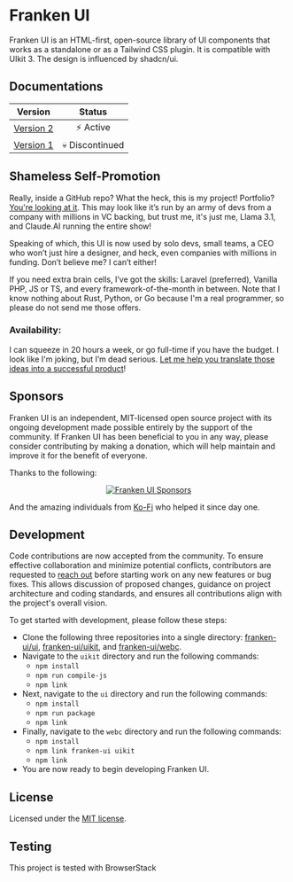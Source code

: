 # Franken UI

Franken UI is an HTML-first, open-source library of UI components that works as a standalone or as a Tailwind CSS plugin. It is compatible with UIkit 3. The design is influenced by shadcn/ui. 

## Documentations

|               **Version**               |   **Status**   |
|:---------------------------------------:|:--------------:|
| [Version 2](https://franken-ui.dev)     | ⚡ Active       |
| [Version 1](https://uno.franken-ui.dev) | 💀 Discontinued |

## Shameless Self-Promotion

Really, inside a GitHub repo? What the heck, this is my project! Portfolio? [You're looking at it](https://franken-ui.dev). This may look like it’s run by an army of devs from a company with millions in VC backing, but trust me, it's just me, Llama 3.1, and Claude.AI running the entire show!

Speaking of which, this UI is now used by solo devs, small teams, a CEO who won’t just hire a designer, and heck, even companies with millions in funding. Don’t believe me? I can’t either!

If you need extra brain cells, I’ve got the skills: Laravel (preferred), Vanilla PHP, JS or TS, and every framework-of-the-month in between. Note that I know nothing about Rust, Python, or Go because I'm a real programmer, so please do not send me those offers.

### Availability:

I can squeeze in 20 hours a week, or go full-time if you have the budget. I look like I'm joking, but I’m dead serious. [Let me help you translate those ideas into a successful product](mailto:reden@franken-ui.dev)!

## Sponsors

Franken UI is an independent, MIT-licensed open source project with its ongoing development made possible entirely by the support of the community. If Franken UI has been beneficial to you in any way, please consider contributing by making a donation, which will help maintain and improve it for the benefit of everyone.

Thanks to the following:

<p align="center">
  <a target="_blank" href="https://franken-ui.dev/#sponsors">
    <img alt="Franken UI Sponsors" src="https://franken-ui.dev/images/sponsors/all.png" />
  </a>
</p>

And the amazing individuals from [Ko-Fi](https://ko-fi.com/sveltecult) who helped it since day one.

## Development

Code contributions are now accepted from the community. To ensure effective collaboration and minimize potential conflicts, contributors are requested to [reach out](mailto:reden@franken-ui.dev) before starting work on any new features or bug fixes. This allows discussion of proposed changes, guidance on project architecture and coding standards, and ensures all contributions align with the project's overall vision.

To get started with development, please follow these steps:

* Clone the following three repositories into a single directory: [franken-ui/ui](https://github.com/franken-ui/ui), [franken-ui/uikit](https://github.com/franken-ui/uikit), and [franken-ui/webc](https://github.com/franken-ui/webc).
* Navigate to the `uikit` directory and run the following commands:
  * `npm install`
  * `npm run compile-js`
  * `npm link`
* Next, navigate to the `ui` directory and run the following commands:
  * `npm install`
  * `npm run package`
  * `npm link`
* Finally, navigate to the `webc` directory and run the following commands:
  * `npm install`
  * `npm link franken-ui uikit`
  * `npm link`
* You are now ready to begin developing Franken UI.

## License

Licensed under the [MIT license](https://github.com/franken-ui/ui/blob/master/LICENSE.md).

## Testing

This project is tested with BrowserStack
